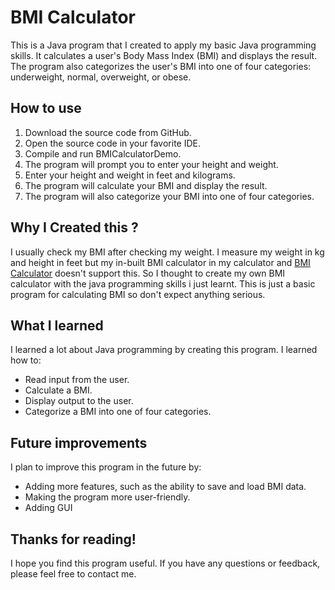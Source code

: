 # BMI Calculator

This is a Java program that I created to apply my basic Java programming skills. It calculates a user's Body Mass Index (BMI) and displays the result. The program also categorizes the user's BMI into one of four categories: underweight, normal, overweight, or obese.

## How to use

1. Download the source code from GitHub.
2. Open the source code in your favorite IDE.
3. Compile and run BMICalculatorDemo.
4. The program will prompt you to enter your height and weight.
5. Enter your height and weight in feet and kilograms.
6. The program will calculate your BMI and display the result.
7. The program will also categorize your BMI into one of four categories.

## Why I Created this ?

I usually check my BMI after checking my weight. I measure my weight in kg and height in feet but my in-built BMI calculator in my calculator and [BMI Calculator](https://www.calculator.net/bmi-calculator.html) doesn't support this. So I thought to create my own BMI calculator with the java programming skills i just learnt. This is just a basic program for calculating BMI so don't expect anything serious.

## What I learned

I learned a lot about Java programming by creating this program. I learned how to:

* Read input from the user.
* Calculate a BMI.
* Display output to the user.
* Categorize a BMI into one of four categories.

## Future improvements

I plan to improve this program in the future by:

* Adding more features, such as the ability to save and load BMI data.
* Making the program more user-friendly.
* Adding GUI

## Thanks for reading!

I hope you find this program useful. If you have any questions or feedback, please feel free to contact me.
